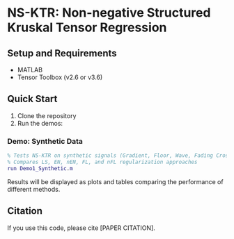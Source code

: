 # NS-KTR: Non-negative Structured Kruskal Tensor Regression

## Setup and Requirements
- MATLAB
- Tensor Toolbox (v2.6 or v3.6)

## Quick Start

1. Clone the repository
2. Run the demos:

### Demo: Synthetic Data
```matlab
% Tests NS-KTR on synthetic signals (Gradient, Floor, Wave, Fading Cross)
% Compares LS, EN, nEN, FL, and nFL regularization approaches
run Demo1_Synthetic.m
```

Results will be displayed as plots and tables comparing the performance of different methods.

## Citation
If you use this code, please cite [PAPER CITATION].
